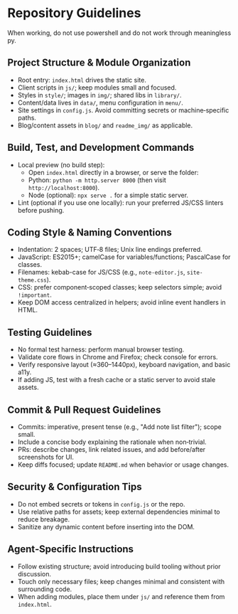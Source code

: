 # Repository Guidelines

When working, do not use powershell and do not work through meaningless py.

## Project Structure & Module Organization
- Root entry: `index.html` drives the static site.
- Client scripts in `js/`; keep modules small and focused.
- Styles in `style/`; images in `img/`; shared libs in `library/`.
- Content/data lives in `data/`, menu configuration in `menu/`.
- Site settings in `config.js`. Avoid committing secrets or machine‑specific paths.
- Blog/content assets in `blog/` and `readme_img/` as applicable.

## Build, Test, and Development Commands
- Local preview (no build step):
  - Open `index.html` directly in a browser, or serve the folder:
  - Python: `python -m http.server 8000` (then visit `http://localhost:8000`).
  - Node (optional): `npx serve .` for a simple static server.
- Lint (optional if you use one locally): run your preferred JS/CSS linters before pushing.

## Coding Style & Naming Conventions
- Indentation: 2 spaces; UTF‑8 files; Unix line endings preferred.
- JavaScript: ES2015+; camelCase for variables/functions; PascalCase for classes.
- Filenames: kebab-case for JS/CSS (e.g., `note-editor.js`, `site-theme.css`).
- CSS: prefer component‑scoped classes; keep selectors simple; avoid `!important`.
- Keep DOM access centralized in helpers; avoid inline event handlers in HTML.

## Testing Guidelines
- No formal test harness: perform manual browser testing.
- Validate core flows in Chrome and Firefox; check console for errors.
- Verify responsive layout (≈360–1440px), keyboard navigation, and basic a11y.
- If adding JS, test with a fresh cache or a static server to avoid stale assets.

## Commit & Pull Request Guidelines
- Commits: imperative, present tense (e.g., "Add note list filter"); scope small.
- Include a concise body explaining the rationale when non‑trivial.
- PRs: describe changes, link related issues, and add before/after screenshots for UI.
- Keep diffs focused; update `README.md` when behavior or usage changes.

## Security & Configuration Tips
- Do not embed secrets or tokens in `config.js` or the repo.
- Use relative paths for assets; keep external dependencies minimal to reduce breakage.
- Sanitize any dynamic content before inserting into the DOM.

## Agent‑Specific Instructions
- Follow existing structure; avoid introducing build tooling without prior discussion.
- Touch only necessary files; keep changes minimal and consistent with surrounding code.
- When adding modules, place them under `js/` and reference them from `index.html`.

